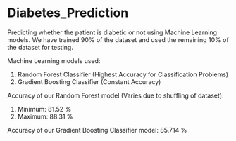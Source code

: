 # Diabetes_Prediction
Predicting whether the patient is diabetic or not using Machine Learning models. We have trained 90% of the dataset and used the remaining 10% of the dataset for testing.

Machine Learning models used:
1) Random Forest Classifier (Highest Accuracy for Classification Problems)
2) Gradient Boosting Classifier (Constant Accuracy)

Accuracy of our Random Forest model (Varies due to shuffling of dataset):
1) Minimum: 81.52 %
2) Maximum: 88.31 %

Accuracy of our Gradient Boosting Classifier model: 85.714 %

